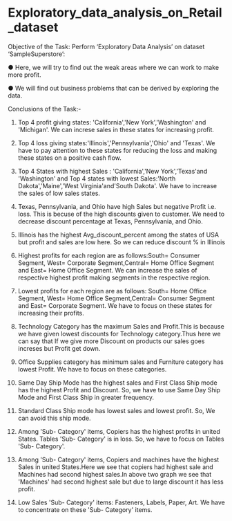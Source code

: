 # Exploratory_data_analysis_on_Retail_dataset

Objective of the Task:
Perform ‘Exploratory Data Analysis’ on dataset ‘SampleSuperstore’:

● Here, we will try to find out the weak areas where we can work to make more profit.

● We will find out business problems that can be derived by exploring the data.

Conclusions of the Task:-

1. Top 4 profit giving states: 'California','New York','Washington' and 'Michigan'. We can increse sales in these states for increasing profit.

2. Top 4 loss giving states:'Illinois','Pennsylvania','Ohio' and 'Texas'. We have to pay attention to these states for reducing the loss and making these states on a positive cash flow.

3. Top 4 States with highest Sales : 'California','New York','Texas'and 'Washington' and Top 4 states with lowest Sales:'North Dakota','Maine','West Virginia'and'South Dakota'. We have to increase the sales of low sales states.

4. Texas, Pennsylvania, and Ohio have high Sales but negative Profit i.e. loss. This is becuse of the high discounts given to customer. We need to decrease discount percentage at Texas, Pennsylvania, and Ohio.

5. Illinois has the highest Avg_discount_percent among the states of USA but profit and sales are low here. So we can reduce discount % in Illinois

6. Highest profits for each region are as follows:South= Consumer Segment, West= Corporate Segment,Central= Home Office Segment and East= Home Office Segment. We can increase the sales of respective highest profit making segments in the respective region.

7. Lowest profits for each region are as follows: South= Home Office Segment, West= Home Office Segment,Central= Consumer Segment and East= Corporate Segment. We have to focus on these states for increasing their profits.

8. Technology Category has the maximum Sales and Profit.This is because we have given lowest discounts for Technology category.Thus here we can say that If we give more Discount on products our sales goes increses but Profit get down.

9. Office Supplies category has minimum sales and Furniture category has lowest Profit. We have to focus on these categories.

10. Same Day Ship Mode has the highest sales and First Class Ship mode has the highest Profit and Discount. So, we have to use Same Day Ship Mode and First Class Ship in greater frequency.

11. Standard Class Ship mode has lowest sales and lowest profit. So, We can avoid this ship mode.

12. Among 'Sub- Category' items, Copiers has the highest profits in united States. Tables 'Sub- Category' is in loss. So, we have to focus on Tables 'Sub- Category'.

13. Among 'Sub- Category' items, Copiers and machines have the highest Sales in united States.Here we see that copiers had highest sale and Machines had second highest sales.In above two graph we see that 'Machines' had second highest sale but due to large discount it has less profit.

14. Low Sales 'Sub- Category' items: Fasteners, Labels, Paper, Art. We have to concentrate on these 'Sub- Category' items.
